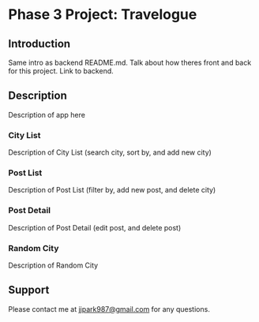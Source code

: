 # Phase 3 Project: Travelogue

## Introduction

Same intro as backend README.md. Talk about how theres front and back for this project. Link to backend.

## Description

Description of app here

### City List

Description of City List (search city, sort by, and add new city)

### Post List

Description of Post List (filter by, add new post, and delete city)

### Post Detail

Description of Post Detail (edit post, and delete post)

### Random City

Description of Random City

## Support

Please contact me at jjpark987@gmail.com for any questions.

